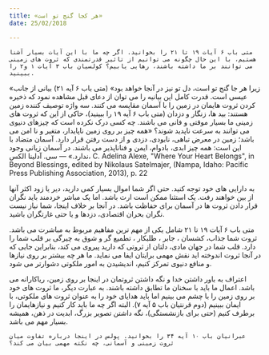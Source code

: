 ```yaml
---
title: «هر کجا گنج تو است»
date: 25/02/2018

---
```


`متی باب ۶ آیات ۱۹ تا ۲۱ را بخوانید. اگر چه ما با این آیات بسیار آشنا هستیم، با این حال چگونه می توانیم از تاثیر قدرتمندی که ثروت های زمینی می توانند بر ما داشته باشند، رهایی یابیم؟ کولسیان باب ۳ آیات ۱ و۲ را ببینید.`

«زیرا هر جا گنج تو است، دل تو نیز در آنجا خواهد بود» (متی باب ۶ آیه ۲۱) بیانی از جانب عیسی است. قدرت کامل این بیانیه را می توان از دعای قبل مشاهده نمود که ذخیره کردن ثروت هایمان در زمین را با آسمان مقایسه می کنند. سه واژه توصیف کننده زمین هستند: بید ها، زنگار و دزدان (متی باب ۶ آیه ۱۹ را ببینید)، حاکی از این که ثروت های زمینی ما بسیار موقتی و فانی می باشند. چه کسی درک نکرده است که چیزهای دنیوی می توانند به سرعت ناپدید شوند؟ «همه چیز بر روی زمین ناپایدار، متغیر و نا امن می باشد؛ زمین در معرض تباهی، نابودی، دزدی و از دست رفتن قرار دارد. آسمان متضاد با این است: همه چیز ابدی، بادوام، ایمن و فناناپذیر می باشند. در آسمان زیانی وجود ندارد.» — سی. آدلینا الکس، C. Adelina Alexe, "Where Your Heart Belongs", in Beyond Blessings, edited by Nikolaus Satelmajer, (Nampa, Idaho: Pacific Press Publishing Association, 2013), p. 22

به دارایی های خود توجه کنید. حتی اگر شما اموال بسیار کمی دارید، دیر یا زود اکثر آنها از بین خواهند رفت. یک استثنا ممکن است ارث باشد. اما یک مباشر خردمند باید نگران قرار دادن ثروت ها در آسمان برای حفاظت باشد. در آنجا بر خلاف اینجا، شما نیاز نیست نگران بحران اقتصادی، دزدها و یا حتی غارتگران باشید.

متی باب ۶ آیات ۱۹ تا ۲۱ شامل یکی از مهم ترین مفاهیم مربوط به مباشرت می باشد. ثروت شما جذاب، کشسان ، جابر ، طلبکار ، تطمیع گر و شوق به چیرگی بر قلب شما را دارد. قلب شما در جهان مادی، دلتان از ثروتی که دارید پیروی می کند، بنابراین جایی که در آنجا ثروت اندوخته اید نقش مهمی برایتان ایفا می نماید. ما هر چه بیشتر بر روی نیازها و منافع دنیوی تمرکز کنیم، اندیشیدن به امور ملکوتی دشوارتر می شود.

اعتراف به باور داشتن خدا و نگه داشتن ثروتمان در اینجا بر روی زمین، ریاکارانه می باشد. اعمال ما باید با سخنان ما تطابق داشته باشند. به عبارت دیگر، ما ثروت های خود بر روی زمین را با چشم می بینیم اما باید هدایای خود را به عنوان ثروت های ملکوتی، با ایمان ببینیم (دوم قرنتیان باب ۵ آیه ۷). البته اگر چه ما باید کار کنیم و نیازهایمان را برطرف کنیم (حتی برای بازنشستگی)، نگه داشتن تصویر بزرگ، ابدیت در ذهن، همیشه بسیار مهم می باشد.

`عبرانیان باب ۱۰ آیه ۳۴ را بخوانید. پولس در اینجا درباره تفاوت میان ثروت زمینی و آسمانی، چه نکته مهمی بیان می کند؟`